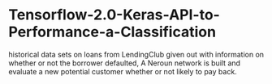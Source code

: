 # Tensorflow-2.0-Keras-API-to-Performance-a-Classification

historical data sets on loans from LendingClub given out with information on whether or not the borrower defaulted, A Neroun network is built and evaluate a new potential customer whether or not likely to pay back. 
